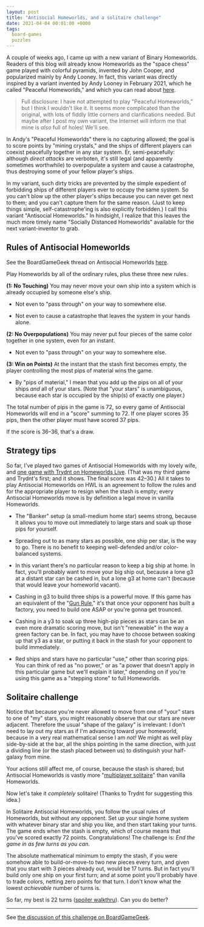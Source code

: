 ```yaml
---
layout: post
title: "Antisocial Homeworlds, and a solitaire challenge"
date: 2021-04-04 00:01:00 +0000
tags:
  board-games
  puzzles
---
```


A couple of weeks ago, I came up with a new variant of Binary Homeworlds.
Readers of this blog will already know Homeworlds as the "space chess"
game played with colorful pyramids, invented by John Cooper, and
popularized mainly by Andy Looney.
In fact, this variant was directly inspired by a variant
invented by Andy Looney in February 2021, which he called "Peaceful Homeworlds,"
and which you can read about [here](http://new.wunderland.com/2021/02/03/peaceful-homeworlds/).

> Full disclosure: I have not attempted to play "Peaceful Homeworlds,"
> but I think I wouldn't like it. It seems more complicated than the original,
> with lots of fiddly little corners and clarifications needed. But maybe
> after I post my own variant, the Internet will inform me that mine is
> _also_ full of holes! We'll see.

In Andy's "Peaceful Homeworlds" there is no capturing allowed; the goal is to
score points by "mining crystals," and the ships of different players can
coexist peacefully together in any star system. Er, semi-peacefully: although
_direct attacks_ are verboten, it's still legal (and apparently sometimes worthwhile)
to overpopulate a system and cause a catastrophe, thus destroying some of your
fellow player's ships.

In my variant, such dirty tricks are prevented by the simple expedient of
forbidding ships of different players ever to occupy the same system.
So you can't blow up the other player's ships because you can never get next to them;
and you can't capture them for the same reason.
(Just to keep things simple, self-catastrophe'ing is also explicitly forbidden.)
I call this variant "Antisocial Homeworlds." In hindsight, I realize that
this leaves the much more timely name "Socially Distanced Homeworlds" available
for the next variant-inventor to grab.


## Rules of Antisocial Homeworlds

See the BoardGameGeek thread on Antisocial Homeworlds [here](https://boardgamegeek.com/thread/2620770/antisocial-homeworlds).

Play Homeworlds by all of the ordinary rules, plus these three new rules.

<b>(1: No Touching)</b> You may never move your own ship into a system
which is already occupied by someone else's ship.

* Not even to "pass through" on your way to somewhere else.

* Not even to cause a catastrophe that leaves the system in your hands alone.

<b>(2: No Overpopulations)</b> You may never put four pieces of the same color
together in one system, even for an instant.

* Not even to "pass through" on your way to somewhere else.

<b>(3: Win on Points)</b> At the instant that the stash first becomes empty,
the player controlling the most pips of material wins the game.

* By "pips of material," I mean that you add up the pips on all of your ships
    _and_ all of your stars. (Note that "your stars" is unambiguous, because each
    star is occupied by the ship(s) of exactly one player.)

The total number of pips in the game is 72, so every game of Antisocial Homeworlds
will end in a "score" summing to 72. If one player scores 35 pips, then the other
player must have scored 37 pips.

If the score is 36–36, that's a draw.


## Strategy tips

So far, I've played two games of Antisocial Homeworlds with my lovely wife,
and [one game with Trydnt on Homeworlds Live](https://homeworlds-live2.glitch.me/archive/view/225).
(That was my third game and Trydnt's first; and it shows. The final score was 42–30.)
All it takes to play Antisocial Homeworlds on HWL is an agreement
to follow the rules and for the appropriate player to resign when the stash is empty;
every Antisocial Homeworlds move is by definition a legal move in vanilla Homeworlds.

* The "Banker" setup (a small-medium home star) seems strong, because it allows you to move
    out immediately to large stars and soak up those pips for yourself.

* Spreading out to as many stars as possible, one ship per star, is the way to go.
    There is no benefit to keeping well-defended and/or color-balanced systems.

* In this variant there's no particular reason to keep a big ship at home. In fact, you'll probably
    want to move your big ship out, because a lone g3 at a distant star can be cashed in,
    but a lone g3 at home can't (because that would leave your homeworld vacant).

* Cashing in g3 to build three ships is a powerful move. If this game has an equivalent of
    the "[Gun Rule](https://web.archive.org/web/20101230055017/http://twoshort.net/)," it's that
    once your opponent has built a factory, you need to build one ASAP or you're gonna get
    trounced.

* Cashing in a y3 to soak up three high-pip pieces as stars can be an even more dramatic scoring move,
    but isn't "renewable" in the way a green factory can be. In fact, you may have to
    choose between soaking up that y3 as a star, or putting it back in the stash for your
    opponent to build immediately.

* Red ships and stars have no particular "use," other than scoring pips. You can think of red
    as "no power," or as "a power that doesn't apply in this particular game but we'll explain
    it later," depending on if you're using this game as a "stepping stone" to full Homeworlds.


## Solitaire challenge

Notice that because you're never allowed to move from one of "your" stars to one of "my" stars,
you might reasonably observe that our stars are never adjacent. Therefore the usual "shape of the galaxy"
is irrelevant: I don't need to lay out my stars as if I'm advancing toward your homeworld, because
in a very real mathematical sense I am _not!_ We might as well play side-by-side at the bar, all the ships pointing
in the same direction, with just a dividing line (or the stash placed between us)
to distinguish your half-galaxy from mine.

Your actions still affect me, of course, because the stash is shared; but Antisocial Homeworlds
is vastly more "[multiplayer solitaire](https://www.boardgamequest.com/top-10-multiplayer-solitaire-games/)"
than vanilla Homeworlds.

Now let's take it _completely_ solitaire! (Thanks to Trydnt for suggesting this idea.)

In Solitaire Antisocial Homeworlds, you follow the usual rules of Homeworlds, but without
any opponent. Set up your single home system with whatever binary star and ship you like, and then
start taking your turns. The game ends when the stash is empty, which of course means that
you've scored exactly 72 points. Congratulations! The challenge is: _End the game in as
few turns as you can._

The absolute mathematical minimum to empty the stash, if you were somehow able to
build-or-move-to two new pieces every turn, and given that you start with 3 pieces already
out, would be 17 turns. But in fact you'll build only one ship on your first turn;
and at some point you'll probably have to trade colors, netting zero points for that
turn. I don't know what the lowest _achievable_ number of turns is.

So far, my best is 22 turns ([spoiler walkthru](/blog/code/2021-04-04-antisocial-homeworlds.txt)).
Can you do better?

----

See [the discussion of this challenge on BoardGameGeek](https://boardgamegeek.com/thread/2634399/antisocial-homeworlds-solitaire-challenge).
